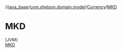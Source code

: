 //[java_base](../../../../index.md)/[com.shelson.domain.model](../../index.md)/[Currency](../index.md)/[MKD](index.md)

# MKD

[JVM]\
[MKD](index.md)
